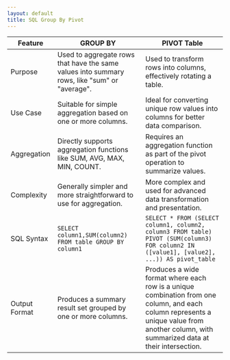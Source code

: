 ```yaml
---
layout: default
title: SQL Group By Pivot
---
```



| Feature       | GROUP BY                                                    | PIVOT Table                                                       |
|---------------|-------------------------------------------------------------|-------------------------------------------------------------------|
| Purpose       | Used to aggregate rows that have the same values into summary rows, like "sum" or "average". | Used to transform rows into columns, effectively rotating a table. |
| Use Case      | Suitable for simple aggregation based on one or more columns. | Ideal for converting unique row values into columns for better data comparison. |
| Aggregation   | Directly supports aggregation functions like SUM, AVG, MAX, MIN, COUNT. | Requires an aggregation function as part of the pivot operation to summarize values. |
| Complexity    | Generally simpler and more straightforward to use for aggregation. | More complex and used for advanced data transformation and presentation. |
| SQL Syntax    | `SELECT column1,SUM(column2) FROM table GROUP BY column1` | `SELECT * FROM (SELECT column1, column2, column3 FROM table) PIVOT (SUM(column3) FOR column2 IN ([value1], [value2], ...)) AS pivot_table` |
| Output Format | Produces a summary result set grouped by one or more columns. | Produces a wide format where each row is a unique combination from one column, and each column represents a unique value from another column, with summarized data at their intersection. |
